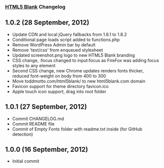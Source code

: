 ### [HTML5 Blank](http://www.toddmotto.com/html5blank/) Changelog

## 1.0.2 (28 September, 2012)

* Update CDN and local jQuery fallbacks from 1.8.1 to 1.8.2
* Conditional page loads script added to functions.php
* Remove WordPress Admin bar by default
* Remove 'text/css' from enqueued stylesheet
* Updated screenshot.png logo to new HTML5 Blank branding
* CSS change, :focus changed to input:focus as FireFox was adding focus styles to any element
* Second CSS change, new Chrome updates renders fonts thicker, reduced font-weight on body from 400 to 300
* Move toddmotto.com/html5blank/ to new html5blank.com domain
* Favicon support for theme directory favicon.ico
* Apple touch icon support, drag into root folder

## 1.0.1 (27 September, 2012)

* Commit CHANGELOG.md
* Commit README file
* Commit of Empty Fonts folder with readme.txt inside (for GitHub detection)

## 1.0.0 (16 September, 2012)

* Initial commit